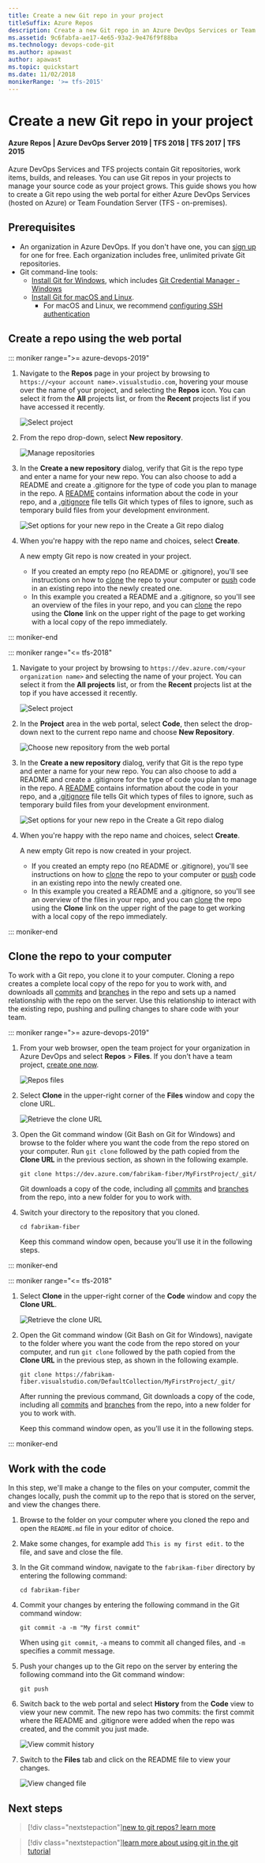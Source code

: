 ```yaml
---
title: Create a new Git repo in your project
titleSuffix: Azure Repos
description: Create a new Git repo in an Azure DevOps Services or Team Foundation Server Project
ms.assetid: 9c6fabfa-ae17-4e65-93a2-9e476f9f88ba
ms.technology: devops-code-git 
ms.author: apawast
author: apawast
ms.topic: quickstart
ms.date: 11/02/2018
monikerRange: '>= tfs-2015'
---
```


# Create a new Git repo in your project

#### Azure Repos | Azure DevOps Server 2019 | TFS 2018 | TFS 2017 | TFS 2015

Azure DevOps Services and TFS projects contain Git repositories, work items, builds, and releases. You can use Git repos in your projects to manage your source code as your project grows. This guide shows you how to create a Git repo using the web portal for either Azure DevOps Services (hosted on Azure) or Team Foundation Server (TFS - on-premises).

## Prerequisites

* An organization in Azure DevOps. If you don't have one, you can [sign up](../../organizations/accounts/create-organization.md) for one for free. Each organization includes free, unlimited private Git repositories.
* Git command-line tools:
  * [Install Git for Windows](https://git-scm.com/download/win), which includes [Git Credential Manager - Windows](set-up-credential-managers.md#windows)
  * [Install Git for macOS and Linux](https://git-scm.com/downloads).
    * For macOS and Linux, we recommend [configuring SSH authentication](../git/use-ssh-keys-to-authenticate.md)

## Create a repo using the web portal

::: moniker range=">= azure-devops-2019"

1.  Navigate to the **Repos** page in your project by browsing to `https://<your account name>.visualstudio.com`, hovering your mouse over the name of your project, and selecting the **Repos** icon. You can select it from the **All** projects list, or from the **Recent** projects list if you have accessed it recently.

    ![Select project](media/repo-mgmt/select-project-repos.png)

2.  From the repo drop-down, select **New repository**.

    ![Manage repositories](media/repo-mgmt/new-repository.png)

3.  In the **Create a new repository** dialog, verify that Git is the repo type and enter a name for your new repo. You can also choose to add a README and create a .gitignore for the type of code you plan to manage in the repo. A [README](create-a-readme.md) contains information about the code in your repo, and a [.gitignore](ignore-files.md) file tells Git which types of files to ignore, such as temporary build files from your development environment.

    ![Set options for your new repo in the Create a Git repo dialog](media/repo-mgmt/create-a-new-repository.png)

4.  When you're happy with the repo name and choices, select **Create**.

    A new empty Git repo is now created in your project.

    * If you created an empty repo (no README or .gitignore), you'll see instructions on how to [clone](clone.md) the repo to your computer or [push](pushing.md) code in an existing repo into the newly created one.
    * In this example you created a README and a .gitignore, so you'll see an overview of the files in your repo, and you can [clone](clone.md) the repo using the **Clone** link on the upper right of the page to get working with a local copy of the repo immediately.

::: moniker-end

::: moniker range="<= tfs-2018"

1.  Navigate to your project by browsing to `https://dev.azure.com/<your organization name>` and selecting the name of your project. You can select it from the **All projects** list, or from the **Recent** projects list at the top if you have accessed it recently.

    ![Select project](media/repo-mgmt/select-vsts-project.png)

2.  In the **Project** area in the web portal, select **Code**, then select the drop-down next to the current repo name and choose **New Repository**.

    ![Choose new repository from the web portal](media/repo-mgmt/create-vsts-repo.png)

3.  In the **Create a new repository** dialog, verify that Git is the repo type and enter a name for your new repo. You can also choose to add a README and create a .gitignore for the type of code you plan to manage in the repo. A [README](create-a-readme.md) contains information about the code in your repo, and a [.gitignore](ignore-files.md) file tells Git which types of files to ignore, such as temporary build files from your development environment.

    ![Set options for your new repo in the Create a Git repo dialog](media/repo-mgmt/create-a-new-repository.png)

4.  When you're happy with the repo name and choices, select **Create**.

    A new empty Git repo is now created in your project.

    * If you created an empty repo (no README or .gitignore), you'll see instructions on how to [clone](clone.md) the repo to your computer or [push](pushing.md) code in an existing repo into the newly created one.
    * In this example you created a README and a .gitignore, so you'll see an overview of the files in your repo, and you can [clone](clone.md) the repo using the **Clone** link on the upper right of the page to get working with a local copy of the repo immediately.

::: moniker-end

## Clone the repo to your computer

To work with a Git repo, you clone it to your computer. Cloning a repo creates a complete local copy of the repo for you to work with, and downloads all [commits](commits.md) and [branches](branches.md) in the repo and sets up a named relationship with the repo on the server. Use this relationship to interact with the existing repo, pushing and pulling changes to share code with your team.

::: moniker range=">= azure-devops-2019"

1.  From your web browser, open the team project for your organization in Azure DevOps and select **Repos** > **Files**. If you don't have a team project, [create one now](../get-started/sign-up-invite-teammates.md).

    ![Repos files](../get-started/media/clone-repo/repos-files.png)

2.  Select **Clone** in the upper-right corner of the **Files** window and copy the clone URL.

    ![Retrieve the clone URL](../get-started/media/clone-repo/clone-repo.png)

3.  Open the Git command window (Git Bash on Git for Windows) and browse to the folder where you want the code from the repo stored on your computer. Run `git clone` followed by the path copied from the **Clone URL** in the previous section, as shown in the following example.

    ```
    git clone https://dev.azure.com/fabrikam-fiber/MyFirstProject/_git/
    ```

    Git downloads a copy of the code, including all [commits](../git/commits.md) and [branches](../git/branches.md) from the repo, into a new folder for you to work with.

4.  Switch your directory to the repository that you cloned.

    ```
    cd fabrikam-fiber
    ```

    Keep this command window open, because you'll use it in the following steps.

::: moniker-end

::: moniker range="<= tfs-2018"

1.  Select **Clone** in the upper-right corner of the **Code** window and copy the **Clone URL**.

    ![Retrieve the clone URL](media/repo-mgmt/clone-git-repo.png)

2.  Open the Git command window (Git Bash on Git for Windows), navigate to the folder where you want the code from the repo stored on your computer, and run `git clone` followed by the path copied from the **Clone URL** in the previous step, as shown in the following example.

    ```
    git clone https://fabrikam-fiber.visualstudio.com/DefaultCollection/MyFirstProject/_git/
    ```

    After running the previous command, Git downloads a copy of the code, including all [commits](commits.md) and [branches](branches.md) from the repo, into a new folder for you to work with.

    Keep this command window open, as you'll use it in the following steps.

::: moniker-end

## Work with the code

In this step, we'll make a change to the files on your computer, commit the changes locally, push the commit up to the repo that is stored on the server, and view the changes there.

1.  Browse to the folder on your computer where you cloned the repo and open the `README.md` file in your editor of choice.

2.  Make some changes, for example add `This is my first edit.` to the file, and save and close the file.

3.  In the Git command window, navigate to the `fabrikam-fiber` directory by entering the following command:

    ```
    cd fabrikam-fiber
    ```

4.  Commit your changes by entering the following command in the Git command window:

    ```
    git commit -a -m "My first commit"
    ```

    When using `git commit`, `-a` means to commit all changed files, and `-m` specifies a commit message.

5.  Push your changes up to the Git repo on the server by entering the following command into the Git command window:

    ```
    git push
    ```

6.  Switch back to the web portal and select **History** from the **Code** view to view your new commit. The new repo has two commits: the first commit where the README and .gitignore were added when the repo was created, and the commit you just made.

    ![View commit history](media/repo-mgmt/commit-push.png)

7.  Switch to the **Files** tab and click on the README file to view your changes.

    ![View changed file](media/repo-mgmt/readme-changed-file.png)

## Next steps

> [!div class="nextstepaction"][new to git repos? learn more](/azure/devops/learn/git/set-up-a-git-repository)

> [!div class="nextstepaction"][learn more about using git in the git tutorial](gitworkflow.md)
